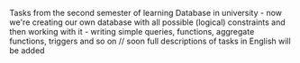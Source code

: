 Tasks from the second semester of learning Database in university - now we're creating our own database with all possible (logical) constraints and then working with it - writing simple queries, functions, aggregate functions, triggers and so on
// soon full descriptions of tasks in English will be added
